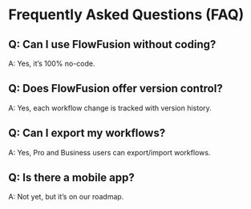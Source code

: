 # Frequently Asked Questions (FAQ)

## Q: Can I use FlowFusion without coding?
A: Yes, it’s 100% no-code.

## Q: Does FlowFusion offer version control?
A: Yes, each workflow change is tracked with version history.

## Q: Can I export my workflows?
A: Yes, Pro and Business users can export/import workflows.

## Q: Is there a mobile app?
A: Not yet, but it’s on our roadmap.

